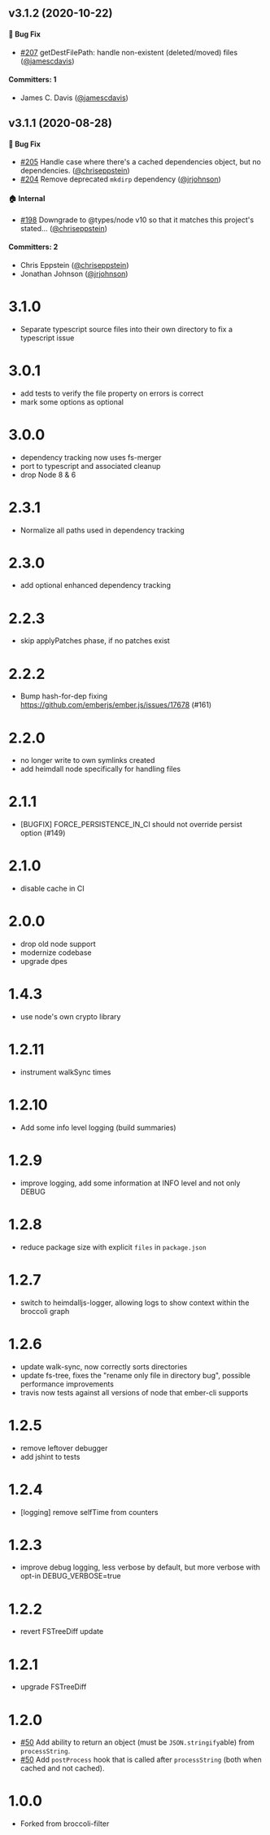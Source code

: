 ## v3.1.2 (2020-10-22)

#### :bug: Bug Fix
* [#207](https://github.com/broccolijs/broccoli-persistent-filter/pull/207) getDestFilePath: handle non-existent (deleted/moved) files ([@jamescdavis](https://github.com/jamescdavis))

#### Committers: 1
- James C. Davis ([@jamescdavis](https://github.com/jamescdavis))

## v3.1.1 (2020-08-28)

#### :bug: Bug Fix
* [#205](https://github.com/broccolijs/broccoli-persistent-filter/pull/205) Handle case where there's a cached dependencies object, but no dependencies. ([@chriseppstein](https://github.com/chriseppstein))
* [#204](https://github.com/broccolijs/broccoli-persistent-filter/pull/204) Remove deprecated `mkdirp` dependency ([@jrjohnson](https://github.com/jrjohnson))

#### :house: Internal
* [#198](https://github.com/broccolijs/broccoli-persistent-filter/pull/198) Downgrade to @types/node v10 so that it matches this project's stated… ([@chriseppstein](https://github.com/chriseppstein))

#### Committers: 2
- Chris Eppstein ([@chriseppstein](https://github.com/chriseppstein))
- Jonathan Johnson ([@jrjohnson](https://github.com/jrjohnson))

# 3.1.0

* Separate typescript source files into their own directory to fix a typescript issue

# 3.0.1

* add tests to verify the file property on errors is correct
* mark some options as optional

# 3.0.0

* dependency tracking now uses fs-merger
* port to typescript and associated cleanup
* drop Node 8 & 6

# 2.3.1

* Normalize all paths used in dependency tracking

# 2.3.0

* add optional enhanced dependency tracking

# 2.2.3

* skip applyPatches phase, if no patches exist

# 2.2.2

* Bump hash-for-dep fixing https://github.com/emberjs/ember.js/issues/17678 (#161)

# 2.2.0

* no longer write to own symlinks created
* add heimdall node specifically for handling files

# 2.1.1

* [BUGFIX] FORCE_PERSISTENCE_IN_CI should not override persist option (#149)

# 2.1.0

* disable cache in CI

# 2.0.0

* drop old node support
* modernize codebase
* upgrade dpes

# 1.4.3

* use node's own crypto library

# 1.2.11

* instrument walkSync times

# 1.2.10

* Add some info level logging (build summaries)

# 1.2.9

* improve logging, add some information at INFO level and not only DEBUG

# 1.2.8

* reduce package size with explicit `files` in `package.json`

# 1.2.7

* switch to heimdalljs-logger, allowing logs to show context within the broccoli
  graph

# 1.2.6

* update walk-sync, now correctly sorts directories
* update fs-tree, fixes the "rename only file in directory bug", possible performance improvements
* travis now tests against all versions of node that ember-cli supports

# 1.2.5

* remove leftover debugger
* add jshint to tests

# 1.2.4

* [logging] remove selfTime from counters

# 1.2.3

* improve debug logging, less verbose by default, but more verbose with opt-in DEBUG_VERBOSE=true

# 1.2.2

* revert FSTreeDiff update

# 1.2.1

* upgrade FSTreeDiff

# 1.2.0

* [#50](https://github.com/stefanpenner/broccoli-persistent-filter/pull/50) Add ability to return an object (must be `JSON.stringify`able) from `processString`.
* [#50](https://github.com/stefanpenner/broccoli-persistent-filter/pull/50) Add `postProcess` hook that is called after `processString` (both when cached and not cached).

# 1.0.0

* Forked from broccoli-filter
